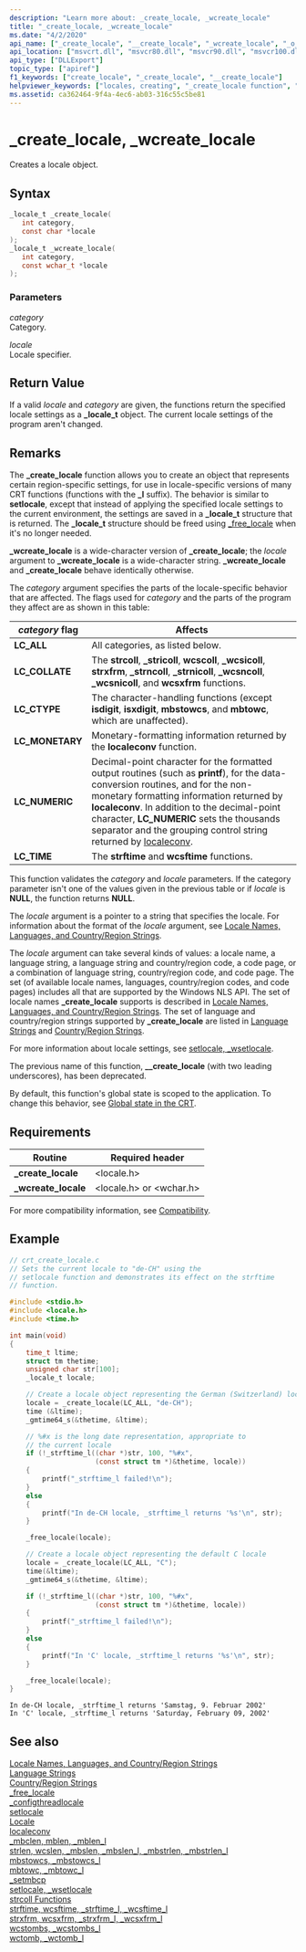 ```yaml
---
description: "Learn more about: _create_locale, _wcreate_locale"
title: "_create_locale, _wcreate_locale"
ms.date: "4/2/2020"
api_name: ["_create_locale", "__create_locale", "_wcreate_locale", "_o__create_locale", "_o__wcreate_locale"]
api_location: ["msvcrt.dll", "msvcr80.dll", "msvcr90.dll", "msvcr100.dll", "msvcr100_clr0400.dll", "msvcr110.dll", "msvcr110_clr0400.dll", "msvcr120.dll", "msvcr120_clr0400.dll", "ucrtbase.dll", "api-ms-win-crt-locale-l1-1-0.dll", "api-ms-win-crt-private-l1-1-0.dll"]
api_type: ["DLLExport"]
topic_type: ["apiref"]
f1_keywords: ["create_locale", "_create_locale", "__create_locale"]
helpviewer_keywords: ["locales, creating", "_create_locale function", "create_locale function", "__create_locale function"]
ms.assetid: ca362464-9f4a-4ec6-ab03-316c55c5be81
---
```

# _create_locale, _wcreate_locale

Creates a locale object.

## Syntax

```C
_locale_t _create_locale(
   int category,
   const char *locale
);
_locale_t _wcreate_locale(
   int category,
   const wchar_t *locale
);
```

### Parameters

*category*<br/>
Category.

*locale*<br/>
Locale specifier.

## Return Value

If a valid *locale* and *category* are given, the functions return the specified locale settings as a **_locale_t** object. The current locale settings of the program aren't changed.

## Remarks

The **_create_locale** function allows you to create an object that represents certain region-specific settings, for use in locale-specific versions of many CRT functions (functions with the **_l** suffix). The behavior is similar to **setlocale**, except that instead of applying the specified locale settings to the current environment, the settings are saved in a **_locale_t** structure that is returned. The **_locale_t** structure should be freed using [_free_locale](free-locale.md) when it's no longer needed.

**_wcreate_locale** is a wide-character version of **_create_locale**; the *locale* argument to **_wcreate_locale** is a wide-character string. **_wcreate_locale** and **_create_locale** behave identically otherwise.

The *category* argument specifies the parts of the locale-specific behavior that are affected. The flags used for *category* and the parts of the program they affect are as shown in this table:

| *category* flag | Affects |
|-----------------|---------|
| **LC_ALL** |All categories, as listed below. |
| **LC_COLLATE** |The **strcoll**, **_stricoll**, **wcscoll**, **_wcsicoll**, **strxfrm**, **_strncoll**, **_strnicoll**, **_wcsncoll**, **_wcsnicoll**, and **wcsxfrm** functions. |
| **LC_CTYPE** | The character-handling functions (except **isdigit**, **isxdigit**, **mbstowcs**, and **mbtowc**, which are unaffected). |
| **LC_MONETARY** | Monetary-formatting information returned by the **localeconv** function. |
| **LC_NUMERIC** | Decimal-point character for the formatted output routines (such as **printf**), for the data-conversion routines, and for the non-monetary formatting information returned by **localeconv**. In addition to the decimal-point character, **LC_NUMERIC** sets the thousands separator and the grouping control string returned by [localeconv](localeconv.md). |
| **LC_TIME** | The **strftime** and **wcsftime** functions. |

This function validates the *category* and *locale* parameters. If the category parameter isn't one of the values given in the previous table or if *locale* is **NULL**, the function returns **NULL**.

The *locale* argument is a pointer to a string that specifies the locale. For information about the format of the *locale* argument, see [Locale Names, Languages, and Country/Region Strings](../../c-runtime-library/locale-names-languages-and-country-region-strings.md).

The *locale* argument can take several kinds of values: a locale name, a language string, a language string and country/region code, a code page, or a combination of language string, country/region code, and code page. The set (of available locale names, languages, country/region codes, and code pages) includes all that are supported by the Windows NLS API. The set of locale names **_create_locale** supports is described in [Locale Names, Languages, and Country/Region Strings](../../c-runtime-library/locale-names-languages-and-country-region-strings.md). The set of language and country/region strings supported by **_create_locale** are listed in [Language Strings](../../c-runtime-library/language-strings.md) and [Country/Region Strings](../../c-runtime-library/country-region-strings.md).

For more information about locale settings, see [setlocale, _wsetlocale](setlocale-wsetlocale.md).

The previous name of this function, **__create_locale** (with two leading underscores), has been deprecated.

By default, this function's global state is scoped to the application. To change this behavior, see [Global state in the CRT](../global-state.md).

## Requirements

|Routine|Required header|
|-------------|---------------------|
|**_create_locale**|\<locale.h>|
|**_wcreate_locale**|\<locale.h> or \<wchar.h>|

For more compatibility information, see [Compatibility](../../c-runtime-library/compatibility.md).

## Example

```C
// crt_create_locale.c
// Sets the current locale to "de-CH" using the
// setlocale function and demonstrates its effect on the strftime
// function.

#include <stdio.h>
#include <locale.h>
#include <time.h>

int main(void)
{
    time_t ltime;
    struct tm thetime;
    unsigned char str[100];
    _locale_t locale;

    // Create a locale object representing the German (Switzerland) locale
    locale = _create_locale(LC_ALL, "de-CH");
    time (&ltime);
    _gmtime64_s(&thetime, &ltime);

    // %#x is the long date representation, appropriate to
    // the current locale
    if (!_strftime_l((char *)str, 100, "%#x",
                     (const struct tm *)&thetime, locale))
    {
        printf("_strftime_l failed!\n");
    }
    else
    {
        printf("In de-CH locale, _strftime_l returns '%s'\n", str);
    }

    _free_locale(locale);

    // Create a locale object representing the default C locale
    locale = _create_locale(LC_ALL, "C");
    time(&ltime);
    _gmtime64_s(&thetime, &ltime);

    if (!_strftime_l((char *)str, 100, "%#x",
                     (const struct tm *)&thetime, locale))
    {
        printf("_strftime_l failed!\n");
    }
    else
    {
        printf("In 'C' locale, _strftime_l returns '%s'\n", str);
    }

    _free_locale(locale);
}
```

```Output
In de-CH locale, _strftime_l returns 'Samstag, 9. Februar 2002'
In 'C' locale, _strftime_l returns 'Saturday, February 09, 2002'
```

## See also

[Locale Names, Languages, and Country/Region Strings](../../c-runtime-library/locale-names-languages-and-country-region-strings.md)<br/>
[Language Strings](../../c-runtime-library/language-strings.md)<br/>
[Country/Region Strings](../../c-runtime-library/country-region-strings.md)<br/>
[_free_locale](free-locale.md)<br/>
[_configthreadlocale](configthreadlocale.md)<br/>
[setlocale](../../preprocessor/setlocale.md)<br/>
[Locale](../../c-runtime-library/locale.md)<br/>
[localeconv](localeconv.md)<br/>
[_mbclen, mblen, _mblen_l](mbclen-mblen-mblen-l.md)<br/>
[strlen, wcslen, _mbslen, _mbslen_l, _mbstrlen, _mbstrlen_l](strlen-wcslen-mbslen-mbslen-l-mbstrlen-mbstrlen-l.md)<br/>
[mbstowcs, _mbstowcs_l](mbstowcs-mbstowcs-l.md)<br/>
[mbtowc, _mbtowc_l](mbtowc-mbtowc-l.md)<br/>
[_setmbcp](setmbcp.md)<br/>
[setlocale, _wsetlocale](setlocale-wsetlocale.md)<br/>
[strcoll Functions](../../c-runtime-library/strcoll-functions.md)<br/>
[strftime, wcsftime, _strftime_l, _wcsftime_l](strftime-wcsftime-strftime-l-wcsftime-l.md)<br/>
[strxfrm, wcsxfrm, _strxfrm_l, _wcsxfrm_l](strxfrm-wcsxfrm-strxfrm-l-wcsxfrm-l.md)<br/>
[wcstombs, _wcstombs_l](wcstombs-wcstombs-l.md)<br/>
[wctomb, _wctomb_l](wctomb-wctomb-l.md)<br/>
